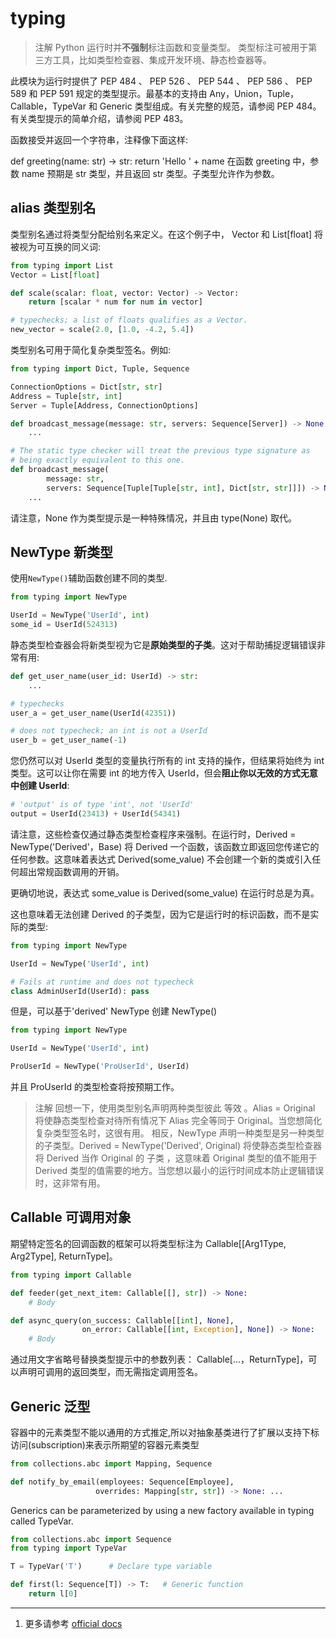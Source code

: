 # typing

> 注解 Python 运行时并**不强制**标注函数和变量类型。 类型标注可被用于第三方工具，比如类型检查器、集成开发环境、静态检查器等。

此模块为运行时提供了 PEP 484 、 PEP 526 、 PEP 544 、 PEP 586 、 PEP 589 和 PEP 591 规定的类型提示。最基本的支持由 Any，Union，Tuple，Callable，TypeVar 和 Generic 类型组成。有关完整的规范，请参阅 PEP 484。有关类型提示的简单介绍，请参阅 PEP 483。

函数接受并返回一个字符串，注释像下面这样:

def greeting(name: str) -> str:
    return 'Hello ' + name
在函数 greeting 中，参数 name 预期是 str 类型，并且返回 str 类型。子类型允许作为参数。

## alias 类型别名
类型别名通过将类型分配给别名来定义。在这个例子中， Vector 和 List[float] 将被视为可互换的同义词:

```python
from typing import List
Vector = List[float]

def scale(scalar: float, vector: Vector) -> Vector:
    return [scalar * num for num in vector]

# typechecks; a list of floats qualifies as a Vector.
new_vector = scale(2.0, [1.0, -4.2, 5.4])
```
类型别名可用于简化复杂类型签名。例如:
```python
from typing import Dict, Tuple, Sequence

ConnectionOptions = Dict[str, str]
Address = Tuple[str, int]
Server = Tuple[Address, ConnectionOptions]

def broadcast_message(message: str, servers: Sequence[Server]) -> None:
    ...

# The static type checker will treat the previous type signature as
# being exactly equivalent to this one.
def broadcast_message(
        message: str,
        servers: Sequence[Tuple[Tuple[str, int], Dict[str, str]]]) -> None:
    ...
```

请注意，None 作为类型提示是一种特殊情况，并且由 type(None) 取代。

## NewType 新类型
使用`NewType()`辅助函数创建不同的类型. 
```python
from typing import NewType

UserId = NewType('UserId', int)
some_id = UserId(524313)
```
静态类型检查器会将新类型视为它是**原始类型的子类**。这对于帮助捕捉逻辑错误非常有用:

```python
def get_user_name(user_id: UserId) -> str:
    ...

# typechecks
user_a = get_user_name(UserId(42351))

# does not typecheck; an int is not a UserId
user_b = get_user_name(-1)
```


您仍然可以对 UserId 类型的变量执行所有的 int 支持的操作，但结果将始终为 int 类型。这可以让你在需要 int 的地方传入 UserId，但会**阻止你以无效的方式无意中创建 UserId**:

```python
# 'output' is of type 'int', not 'UserId'
output = UserId(23413) + UserId(54341)
```
请注意，这些检查仅通过静态类型检查程序来强制。在运行时，Derived = NewType('Derived'，Base) 将 Derived 一个函数，该函数立即返回您传递它的任何参数。这意味着表达式 Derived(some_value) 不会创建一个新的类或引入任何超出常规函数调用的开销。

更确切地说，表达式 some_value is Derived(some_value) 在运行时总是为真。

这也意味着无法创建 Derived 的子类型，因为它是运行时的标识函数，而不是实际的类型:
```python
from typing import NewType

UserId = NewType('UserId', int)

# Fails at runtime and does not typecheck
class AdminUserId(UserId): pass
```

但是，可以基于'derived' NewType 创建 NewType()

```python
from typing import NewType

UserId = NewType('UserId', int)

ProUserId = NewType('ProUserId', UserId)
```
并且 ProUserId 的类型检查将按预期工作。

> 注解 回想一下，使用类型别名声明两种类型彼此 等效 。Alias = Original 将使静态类型检查对待所有情况下 Alias 完全等同于 Original。当您想简化复杂类型签名时，这很有用。
相反，NewType 声明一种类型是另一种类型的子类型。Derived = NewType('Derived', Original) 将使静态类型检查器将 Derived 当作 Original 的 子类 ，这意味着 Original 类型的值不能用于 Derived 类型的值需要的地方。当您想以最小的运行时间成本防止逻辑错误时，这非常有用。


## Callable  可调用对象

期望特定签名的回调函数的框架可以将类型标注为 Callable[[Arg1Type, Arg2Type], ReturnType]。

```python
from typing import Callable

def feeder(get_next_item: Callable[[], str]) -> None:
    # Body

def async_query(on_success: Callable[[int], None],
                on_error: Callable[[int, Exception], None]) -> None:
    # Body
 ```
 通过用文字省略号替换类型提示中的参数列表： Callable[...，ReturnType]，可以声明可调用的返回类型，而无需指定调用签名。
 
 ## Generic 泛型
 容器中的元素类型不能以通用的方式推定,所以对抽象基类进行了扩展以支持下标访问(subscription)来表示所期望的容器元素类型
 ```python
 from collections.abc import Mapping, Sequence

def notify_by_email(employees: Sequence[Employee],
                    overrides: Mapping[str, str]) -> None: ...
```

Generics can be parameterized by using a new factory available in typing called TypeVar.
```python
from collections.abc import Sequence
from typing import TypeVar

T = TypeVar('T')      # Declare type variable

def first(l: Sequence[T]) -> T:   # Generic function
    return l[0]
```

  

---
1. 更多请参考 [official docs](https://docs.python.org/zh-cn/3.8/library/typing.html)
